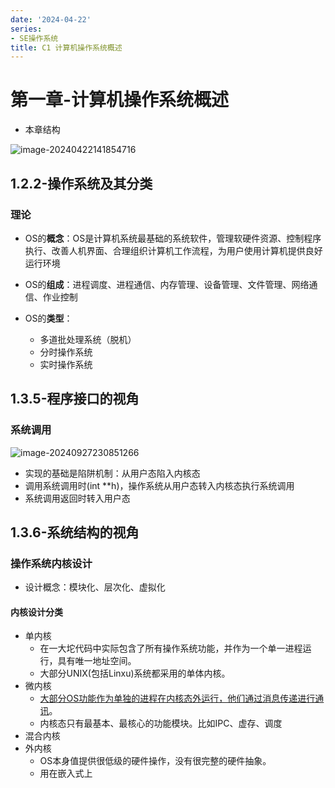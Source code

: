 ```yaml
---
date: '2024-04-22'
series:
- SE操作系统
title: C1 计算机操作系统概述
---
```


# 第一章-计算机操作系统概述

- 本章结构

![image-20240422141854716](https://runzblog.oss-cn-hangzhou.aliyuncs.com/postimg/202409271717415.png)

## 1.2.2-操作系统及其分类

### 理论

- OS的**概念**：OS是计算机系统最基础的系统软件，管理软硬件资源、控制程序执行、改善人机界面、合理组织计算机工作流程，为用户使用计算机提供良好运行环境

- OS的**组成**：进程调度、进程通信、内存管理、设备管理、文件管理、网络通信、作业控制

- OS的**类型**：
    - 多道批处理系统（脱机）
    - 分时操作系统
    - 实时操作系统

## 1.3.5-程序接口的视角

### 系统调用

![image-20240927230851266](https://runzblog.oss-cn-hangzhou.aliyuncs.com/postimg/202409272308402.png)

- 实现的基础是陷阱机制：从用户态陷入内核态
- 调用系统调用时(int **h)，操作系统从用户态转入内核态执行系统调用
- 系统调用返回时转入用户态

## 1.3.6-系统结构的视角

### 操作系统内核设计

- 设计概念：模块化、层次化、虚拟化

#### 内核设计分类

- 单内核
    - 在一大坨代码中实际包含了所有操作系统功能，并作为一个单一进程运行，具有唯一地址空间。
    - 大部分UNIX(包括Linxu)系统都采用的单体内核。
- 微内核
    - [大部分OS功能作为单独的进程在内核态外运行，他们通过消息传递进行通讯](blog.csdn.net/silentpebble/article/details/7941025)。
    - 内核态只有最基本、最核心的功能模块。比如IPC、虚存、调度
- 混合内核
- 外内核
    - OS本身值提供很低级的硬件操作，没有很完整的硬件抽象。
    - 用在嵌入式上